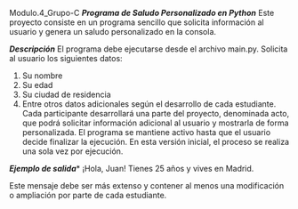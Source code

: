 Modulo.4_Grupo-C
***Programa de Saludo Personalizado en Python***
Este proyecto consiste en un programa sencillo que solicita información al usuario y genera un saludo personalizado en la consola.

***Descripción***
El programa debe ejecutarse desde el archivo main.py.
Solicita al usuario los siguientes datos:
1. Su nombre
2. Su edad
3. Su ciudad de residencia
4. Entre otros datos adicionales según el desarrollo de cada estudiante.
Cada participante desarrollará una parte del proyecto, denominada acto, que podrá solicitar información adicional al usuario y mostrarla de forma personalizada.
El programa se mantiene activo hasta que el usuario decide finalizar la ejecución. En esta versión inicial, el proceso se realiza una sola vez por ejecución.

***Ejemplo de salida****
¡Hola, Juan! Tienes 25 años y vives en Madrid.


Este mensaje debe ser más extenso y contener al menos una modificación o ampliación por parte de cada estudiante.